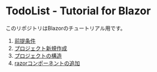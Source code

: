 # TodoList - Tutorial for Blazor

このリポジトリはBlazorのチュートリアル用です。

1. [前提条件](docs/0000prerequisites.md)
1. [プロジェクト新規作成](docs/0001newproject.md)
1. [プロジェクトの構造](docs/0002projectstructure.md)
1. [razorコンポーネントの追加](docs/0003addrazorcomponent.md)
